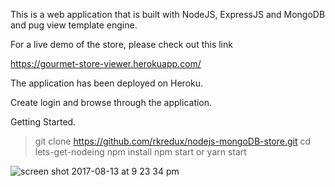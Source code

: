 This is a web application that is built with NodeJS, ExpressJS and MongoDB and pug view template engine. 

For a live demo of the store, please check out this link

https://gourmet-store-viewer.herokuapp.com/

The application has been deployed on Heroku. 

Create login and browse through the application. 

Getting Started. 
> git clone https://github.com/rkredux/nodejs-mongoDB-store.git
> cd lets-get-nodeing
> npm install
> npm start or yarn start





![screen shot 2017-08-13 at 9 23 34 pm](https://user-images.githubusercontent.com/19718006/29255279-d4d4c6fe-806d-11e7-9273-356364228326.png)





